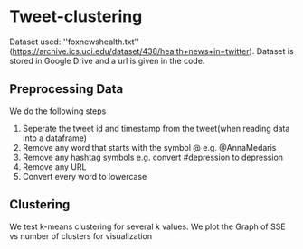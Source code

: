 # Tweet-clustering

Dataset used: ''foxnewshealth.txt'' (https://archive.ics.uci.edu/dataset/438/health+news+in+twitter). Dataset is stored in Google Drive and a url is given in the code.

## Preprocessing Data
We do the following steps
1. Seperate the tweet id and timestamp from the tweet(when reading data into a dataframe)
2. Remove any word that starts with the symbol @ e.g. @AnnaMedaris
3. Remove any hashtag symbols e.g. convert #depression to depression
4. Remove any URL
5. Convert every word to lowercase

## Clustering
We test k-means clustering for several k values. We plot the Graph of SSE vs number of clusters for visualization
